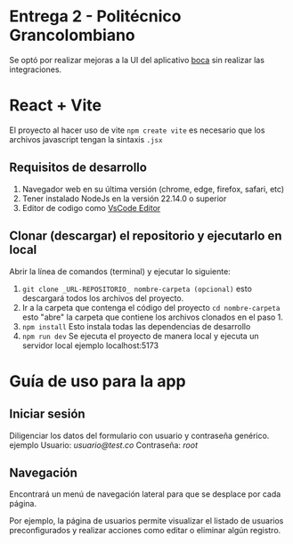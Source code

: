 # Entrega 2 - Politécnico Grancolombiano
Se optó por realizar mejoras a la UI del aplicativo [boca](https://boca.inf.ufg.br/wanderley/src/index.php) sin realizar las integraciones.

# React + Vite

El proyecto al hacer uso de vite `npm create vite` es necesario que los archivos javascript tengan la sintaxis `.jsx`

## Requisitos de desarrollo

1. Navegador web en su última versión (chrome, edge, firefox, safari, etc)
1. Tener instalado NodeJs en la versión 22.14.0 o superior
1. Editor de codigo como [VsCode Editor](https://code.visualstudio.com/)

## Clonar (descargar) el repositorio y ejecutarlo en local

Abrir la línea de comandos (terminal) y ejecutar lo siguiente:

1. `git clone _URL-REPOSITORIO_ nombre-carpeta (opcional)` esto descargará todos los archivos del proyecto.
1. Ir a la carpeta que contenga el código del proyecto `cd nombre-carpeta` esto "abre" la carpeta que contiene los archivos clonados en el paso 1.
1. `npm install` Esto instala todas las dependencias de desarrollo
1. `npm run dev` Se ejecuta el proyecto de manera local y ejecuta un servidor local ejemplo localhost:5173

# Guía de uso para la app

## Iniciar sesión
Diligenciar los datos del formulario con usuario y contraseña genérico. ejemplo Usuario: _usuario@test.co_ Contraseña: _root_

## Navegación
Encontrará un menú de navegación lateral para que se desplace por cada página.

Por ejemplo, la página de usuarios permite visualizar el listado de usuarios preconfigurados y realizar acciones como editar o eliminar algún registro.

